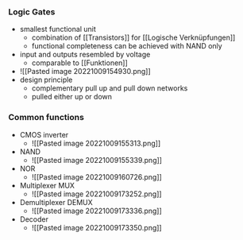 ### Logic Gates
+ smallest functional unit
	+ combination of [[Transistors]] for [[Logische Verknüpfungen]]
	+ functional completeness can be achieved with NAND only
+ input and outputs resembled by voltage
	+ comparable to [[Funktionen]]
+ ![[Pasted image 20221009154930.png]]
+ design principle
	+ complementary pull up and pull down networks
	+ pulled either up or down

### Common functions
+ CMOS inverter
	+ ![[Pasted image 20221009155313.png]]
+ NAND
	+ ![[Pasted image 20221009155339.png]]
+ NOR
	+ ![[Pasted image 20221009160726.png]]
+ Multiplexer MUX
	+ ![[Pasted image 20221009173252.png]]
+ Demultiplexer DEMUX
	+ 	![[Pasted image 20221009173336.png]]
+ Decoder
	+ ![[Pasted image 20221009173350.png]]